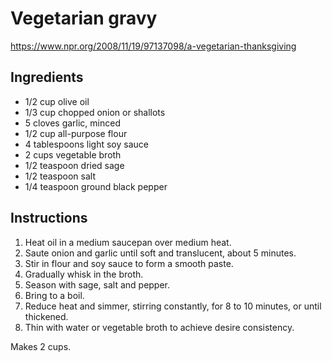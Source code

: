 # Vegetarian gravy

https://www.npr.org/2008/11/19/97137098/a-vegetarian-thanksgiving


## Ingredients

- 1/2 cup olive oil
- 1/3 cup chopped onion or shallots
- 5 cloves garlic, minced
- 1/2 cup all-purpose flour
- 4 tablespoons light soy sauce
- 2 cups vegetable broth
- 1/2 teaspoon dried sage
- 1/2 teaspoon salt
- 1/4 teaspoon ground black pepper

## Instructions

1. Heat oil in a medium saucepan over medium heat.
2. Saute onion and garlic until soft and translucent, about 5 minutes.
3. Stir in flour and soy sauce to form a smooth paste.
4. Gradually whisk in the broth.
5. Season with sage, salt and pepper.
6. Bring to a boil.
7. Reduce heat and simmer, stirring constantly, for 8 to 10 minutes, or until thickened.
8. Thin with water or vegetable broth to achieve desire consistency.

Makes 2 cups.
